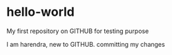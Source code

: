 # hello-world
My first repository on GITHUB for testing purpose

I am harendra, new to GITHUB. committing my changes
